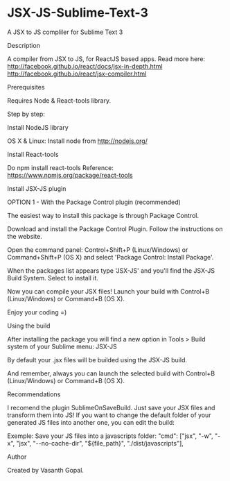 JSX-JS-Sublime-Text-3
=====================

A JSX to JS compliler for Sublime Text 3

Description

A compiler from JSX to JS, for ReactJS based apps. 
Read more here:
http://facebook.github.io/react/docs/jsx-in-depth.html
http://facebook.github.io/react/jsx-compiler.html

Prerequisites

Requires Node & React-tools library.

Step by step:

Install NodeJS library

OS X & Linux: Install node from http://nodejs.org/

Install React-tools

Do npm install react-tools
Reference: https://www.npmjs.org/package/react-tools

Install JSX-JS plugin

OPTION 1 - With the Package Control plugin (recommended)

The easiest way to install this package is through Package Control.

Download and install the Package Control Plugin. Follow the instructions on the website.

Open the command panel: Control+Shift+P (Linux/Windows) or Command+Shift+P (OS X) and select 'Package Control: Install Package'.

When the packages list appears type 'JSX-JS' and you'll find the JSX-JS Build System. Select to install it.

Now you can compile your JSX files! Launch your build with Control+B (Linux/Windows) or Command+B (OS X).

Enjoy your coding =)

Using the build

After installing the package you will find a new option in Tools > Build system of your Sublime menu: JSX-JS

By default your .jsx files will be builded using the JSX-JS build.

And remember, always you can launch the selected build with Control+B (Linux/Windows) or Command+B (OS X).

Recommendations


I recomend the plugin SublimeOnSaveBuild. Just save your JSX files and transform them into JS!
If you want to change the default folder of your generated JS files into another one, you can edit the build:

Exemple: Save your JS files into a javascripts folder: "cmd": ["jsx", "-w", "-x", "jsx", "--no-cache-dir", "${file_path}", "./dist/javascripts"],

Author

Created by Vasanth Gopal.
